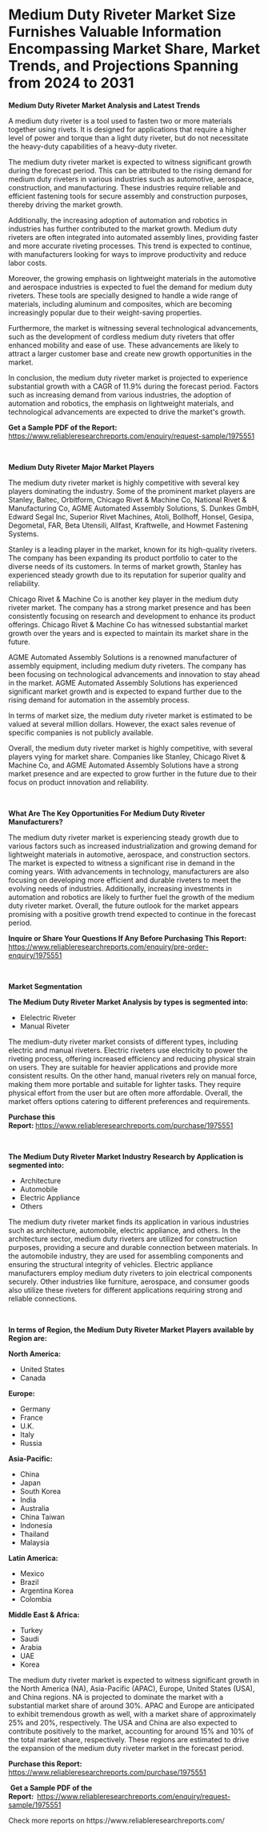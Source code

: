 <p><h1>Medium Duty Riveter Market Size Furnishes Valuable Information Encompassing Market Share, Market Trends, and Projections Spanning from 2024 to 2031</h1></p><p><strong>Medium Duty Riveter Market Analysis and Latest Trends</strong></p>
<p><p>A medium duty riveter is a tool used to fasten two or more materials together using rivets. It is designed for applications that require a higher level of power and torque than a light duty riveter, but do not necessitate the heavy-duty capabilities of a heavy-duty riveter.</p><p>The medium duty riveter market is expected to witness significant growth during the forecast period. This can be attributed to the rising demand for medium duty riveters in various industries such as automotive, aerospace, construction, and manufacturing. These industries require reliable and efficient fastening tools for secure assembly and construction purposes, thereby driving the market growth.</p><p>Additionally, the increasing adoption of automation and robotics in industries has further contributed to the market growth. Medium duty riveters are often integrated into automated assembly lines, providing faster and more accurate riveting processes. This trend is expected to continue, with manufacturers looking for ways to improve productivity and reduce labor costs.</p><p>Moreover, the growing emphasis on lightweight materials in the automotive and aerospace industries is expected to fuel the demand for medium duty riveters. These tools are specially designed to handle a wide range of materials, including aluminum and composites, which are becoming increasingly popular due to their weight-saving properties.</p><p>Furthermore, the market is witnessing several technological advancements, such as the development of cordless medium duty riveters that offer enhanced mobility and ease of use. These advancements are likely to attract a larger customer base and create new growth opportunities in the market.</p><p>In conclusion, the medium duty riveter market is projected to experience substantial growth with a CAGR of 11.9% during the forecast period. Factors such as increasing demand from various industries, the adoption of automation and robotics, the emphasis on lightweight materials, and technological advancements are expected to drive the market's growth.</p></p>
<p><strong>Get a Sample PDF of the Report:&nbsp;</strong> <a href="https://www.reliableresearchreports.com/enquiry/request-sample/1975551">https://www.reliableresearchreports.com/enquiry/request-sample/1975551</a></p>
<p>&nbsp;</p>
<p><strong>Medium Duty Riveter Major Market Players</strong></p>
<p><p>The medium duty riveter market is highly competitive with several key players dominating the industry. Some of the prominent market players are Stanley, Baltec, Orbitform, Chicago Rivet & Machine Co, National Rivet & Manufacturing Co, AGME Automated Assembly Solutions, S. Dunkes GmbH, Edward Segal Inc, Superior Rivet Machines, Atoli, Bollhoff, Honsel, Gesipa, Degometal, FAR, Beta Utensili, Allfast, Kraftwelle, and Howmet Fastening Systems.</p><p>Stanley is a leading player in the market, known for its high-quality riveters. The company has been expanding its product portfolio to cater to the diverse needs of its customers. In terms of market growth, Stanley has experienced steady growth due to its reputation for superior quality and reliability.</p><p>Chicago Rivet & Machine Co is another key player in the medium duty riveter market. The company has a strong market presence and has been consistently focusing on research and development to enhance its product offerings. Chicago Rivet & Machine Co has witnessed substantial market growth over the years and is expected to maintain its market share in the future.</p><p>AGME Automated Assembly Solutions is a renowned manufacturer of assembly equipment, including medium duty riveters. The company has been focusing on technological advancements and innovation to stay ahead in the market. AGME Automated Assembly Solutions has experienced significant market growth and is expected to expand further due to the rising demand for automation in the assembly process.</p><p>In terms of market size, the medium duty riveter market is estimated to be valued at several million dollars. However, the exact sales revenue of specific companies is not publicly available.</p><p>Overall, the medium duty riveter market is highly competitive, with several players vying for market share. Companies like Stanley, Chicago Rivet & Machine Co, and AGME Automated Assembly Solutions have a strong market presence and are expected to grow further in the future due to their focus on product innovation and reliability.</p></p>
<p>&nbsp;</p>
<p><strong>What Are The Key Opportunities For Medium Duty Riveter Manufacturers?</strong></p>
<p><p>The medium duty riveter market is experiencing steady growth due to various factors such as increased industrialization and growing demand for lightweight materials in automotive, aerospace, and construction sectors. The market is expected to witness a significant rise in demand in the coming years. With advancements in technology, manufacturers are also focusing on developing more efficient and durable riveters to meet the evolving needs of industries. Additionally, increasing investments in automation and robotics are likely to further fuel the growth of the medium duty riveter market. Overall, the future outlook for the market appears promising with a positive growth trend expected to continue in the forecast period.</p></p>
<p><strong>Inquire or Share Your Questions If Any Before Purchasing This Report:</strong> <a href="https://www.reliableresearchreports.com/enquiry/pre-order-enquiry/1975551">https://www.reliableresearchreports.com/enquiry/pre-order-enquiry/1975551</a></p>
<p>&nbsp;</p>
<p><strong>Market Segmentation</strong></p>
<p><strong>The Medium Duty Riveter Market Analysis by types is segmented into:</strong></p>
<p><ul><li>Elelectric Riveter</li><li>Manual Riveter</li></ul></p>
<p><p>The medium-duty riveter market consists of different types, including electric and manual riveters. Electric riveters use electricity to power the riveting process, offering increased efficiency and reducing physical strain on users. They are suitable for heavier applications and provide more consistent results. On the other hand, manual riveters rely on manual force, making them more portable and suitable for lighter tasks. They require physical effort from the user but are often more affordable. Overall, the market offers options catering to different preferences and requirements.</p></p>
<p><strong>Purchase this Report:&nbsp;</strong><a href="https://www.reliableresearchreports.com/purchase/1975551">https://www.reliableresearchreports.com/purchase/1975551</a></p>
<p>&nbsp;</p>
<p><strong>The Medium Duty Riveter Market Industry Research by Application is segmented into:</strong></p>
<p><ul><li>Architecture</li><li>Automobile</li><li>Electric Appliance</li><li>Others</li></ul></p>
<p><p>The medium duty riveter market finds its application in various industries such as architecture, automobile, electric appliance, and others. In the architecture sector, medium duty riveters are utilized for construction purposes, providing a secure and durable connection between materials. In the automobile industry, they are used for assembling components and ensuring the structural integrity of vehicles. Electric appliance manufacturers employ medium duty riveters to join electrical components securely. Other industries like furniture, aerospace, and consumer goods also utilize these riveters for different applications requiring strong and reliable connections.</p></p>
<p>&nbsp;</p>
<p><strong>In terms of Region, the Medium Duty Riveter Market Players available by Region are:</strong></p>
<p>
    <p> <strong> North America: </strong>
        <ul>
            <li>United States</li>
            <li>Canada</li>
        </ul>
        </p> 
    <p> <strong> Europe: </strong>
        <ul>
            <li>Germany</li>
            <li>France</li>
            <li>U.K.</li>
            <li>Italy</li>
            <li>Russia</li>
        </ul>
        </p> 
    <p> <strong> Asia-Pacific: </strong>
        <ul>
            <li>China</li>
            <li>Japan</li>
            <li>South Korea</li>
            <li>India</li>
            <li>Australia</li>
            <li>China Taiwan</li>
            <li>Indonesia</li>
            <li>Thailand</li>
            <li>Malaysia</li>
        </ul>
        </p> 
    <p> <strong> Latin America: </strong>
        <ul>
            <li>Mexico</li>
            <li>Brazil</li>
            <li>Argentina Korea</li>
            <li>Colombia</li>
        </ul>
        </p> 
    <p> <strong> Middle East & Africa: </strong>
        <ul>
            <li>Turkey</li>
            <li>Saudi</li>
            <li>Arabia</li>
            <li>UAE</li>
            <li>Korea</li>
        </ul>
    </p>
    </p>
<p><p>The medium duty riveter market is expected to witness significant growth in the North America (NA), Asia-Pacific (APAC), Europe, United States (USA), and China regions. NA is projected to dominate the market with a substantial market share of around 30%. APAC and Europe are anticipated to exhibit tremendous growth as well, with a market share of approximately 25% and 20%, respectively. The USA and China are also expected to contribute positively to the market, accounting for around 15% and 10% of the total market share, respectively. These regions are estimated to drive the expansion of the medium duty riveter market in the forecast period.</p></p>
<p><strong>Purchase this Report: </strong><a href="https://www.reliableresearchreports.com/purchase/1975551">https://www.reliableresearchreports.com/purchase/1975551</a></p>
<p>&nbsp;<strong>Get a Sample PDF of the Report:&nbsp;&nbsp;</strong><a href="https://www.reliableresearchreports.com/enquiry/request-sample/1975551">https://www.reliableresearchreports.com/enquiry/request-sample/1975551</a></p>
<p><strong></strong></p>
<p>Check more reports on https://www.reliableresearchreports.com/</p>